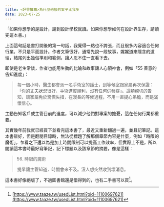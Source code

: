 ```yaml
---
title: <好書推薦>為什麼他接的案子比我多
date: 2023-07-25
---
```


「如果你想學的是設計，請到設計學校就讀。如果你想學如何在設計界生存，請讀完這本書。」

上面這句話是書打開後的第一句話，我覺得一點也不誇張，而且很多內容適合任何行業，不只是平面設計。作者文筆很好，通常先說一段故事，娓娓道來隱含的道理，結尾列出幾個準則和範例，讓人忍不住一直看下去。

即使是老生常談，作者也能用生動的比喻和故事讓人心領神會，例如「55 善意的告知進度」：

> 每一個小時，醫生都會派一名手術室的護士，到等候室跟家屬再次保證：「你的丈夫狀況很好，手術進度順利，沒有任何併發症」。這類親切的告知，讓家屬免於驚慌失措，在漫長的等候過程，不用一直提心吊膽，而是滿懷信心。

主動告知客戶或主管目前的進度，可以減少他們對專案的擔憂，這在任何行業都重要。

其實幾年前我就已經買下並看完這本書了，最近又重新翻過一遍，並且記筆記。這本書雖好，但是翻閱目錄時，無法從標題了解那個章節內容是什麼，例如「時限的魔術」，乍看之下還以為是加上時間限制可以提高工作效率，但實際上不是，所以閱讀這本書時最好寫筆記，記下標題以及該章節的摘要，像是這樣：

> 56. 時限的魔術
> 
> 提早讓主管知道，時間會來不及。沒人想突然收到壞消息。

這本書好像絕版了，不過圖書館還是借得到的，也有二手書可以買[^1]。

[^1]: [https://www.taaze.tw/usedList.html?oid=11100697621](https://www.taaze.tw/usedList.html?oid=11100697621)
